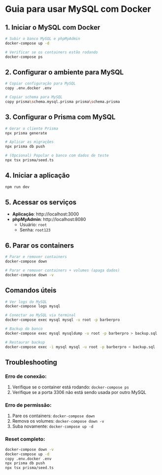 # Guia para usar MySQL com Docker

## 1. Iniciar o MySQL com Docker

```bash
# Subir o banco MySQL e phpMyAdmin
docker-compose up -d

# Verificar se os containers estão rodando
docker-compose ps
```

## 2. Configurar o ambiente para MySQL

```bash
# Copiar configuração para MySQL
copy .env.docker .env

# Copiar schema para MySQL
copy prisma\schema.mysql.prisma prisma\schema.prisma
```

## 3. Configurar o Prisma com MySQL

```bash
# Gerar o cliente Prisma
npx prisma generate

# Aplicar as migrações
npx prisma db push

# (Opcional) Popular o banco com dados de teste
npx tsx prisma/seed.ts
```

## 4. Iniciar a aplicação

```bash
npm run dev
```

## 5. Acessar os serviços

- **Aplicação**: http://localhost:3000
- **phpMyAdmin**: http://localhost:8080
  - Usuário: `root`
  - Senha: `root123`

## 6. Parar os containers

```bash
# Parar e remover containers
docker-compose down

# Parar e remover containers + volumes (apaga dados)
docker-compose down -v
```

## Comandos úteis

```bash
# Ver logs do MySQL
docker-compose logs mysql

# Conectar ao MySQL via terminal
docker-compose exec mysql mysql -u root -p barberpro

# Backup do banco
docker-compose exec mysql mysqldump -u root -p barberpro > backup.sql

# Restaurar backup
docker-compose exec -i mysql mysql -u root -p barberpro < backup.sql
```

## Troubleshooting

### Erro de conexão:
1. Verifique se o container está rodando: `docker-compose ps`
2. Verifique se a porta 3306 não está sendo usada por outro MySQL

### Erro de permissão:
1. Pare os containers: `docker-compose down`
2. Remova os volumes: `docker-compose down -v`
3. Suba novamente: `docker-compose up -d`

### Reset completo:
```bash
docker-compose down -v
docker-compose up -d
copy .env.docker .env
npx prisma db push
npx tsx prisma/seed.ts
```